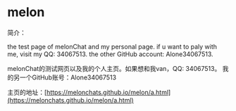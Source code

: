 # melon

简介：

the test page of melonChat and my personal page.
if u want to paly with me, visit my QQ: 34067513.
the other GitHub account: Alone34067513.

melonChat的测试网页以及我的个人主页。如果想和我van，QQ: 34067513。
我的另一个GitHub账号：Alone34067513

主页的地址：[https://melonchats.github.io/melon/a.html](https://melonchats.github.io/melon/a.html)
